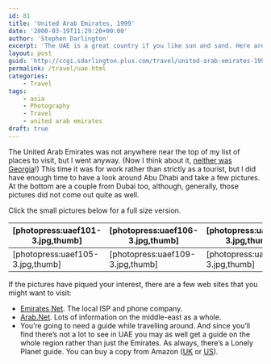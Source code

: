 ```yaml
---
id: 81
title: 'United Arab Emirates, 1999'
date: '2000-03-19T11:29:20+00:00'
author: 'Stephen Darlington'
excerpt: 'The UAE is a great country if you like sun and sand. Here are the pictures. '
layout: post
guid: 'http://ccgi.sdarlington.plus.com/travel/united-arab-emirates-1999.html'
permalink: /travel/uae.html
categories:
    - Travel
tags:
    - asia
    - Photography
    - Travel
    - united arab emirates
draft: true
---
```


The United Arab Emirates was not anywhere near the top of my list of places to visit, but I went anyway. (Now I think about it, [neither was Georgia](/travel/georgia.html)!) This time it was for work rather than strictly as a tourist, but I did have enough time to have a look around Abu Dhabi and take a few pictures. At the bottom are a couple from Dubai too, although, generally, those pictures did not come out quite as well.

Click the small pictures below for a full size version.

| \[photopress:uaef101-3.jpg,thumb\] | \[photopress:uaef106-3.jpg,thumb\] | \[photopress:uaef103-3.jpg,thumb\] | \[photopress:uaef104-3.jpg,thumb\] |
|---|---|---|---|
| \[photopress:uaef105-3.jpg,thumb\] | \[photopress:uaef109-3.jpg,thumb\] | \[photopress:uaef201-3.jpg,thumb\] | \[photopress:uaef202-3.jpg,thumb\] |

If the pictures have piqued your interest, there are a few web sites that you might want to visit:

- [Emirates Net](http://www.emirates.net.ae). The local ISP and phone company.
- [Arab.Net](http://www.arab.net). Lots of information on the middle-east as a whole.
- You’re going to need a guide while travelling around. And since you’ll find there’s not a lot to see in UAE you may as well get a guide on the whole region rather than just the Emirates. As always, there’s a Lonely Planet guide. You can buy a copy from Amazon ([UK](http://www.amazon.co.uk/exec/obidos/ASIN/0864427018/zx81orguk) or [US](http://www.amazon.com/exec/obidos/ASIN/0864427018/zx81orguk00)).